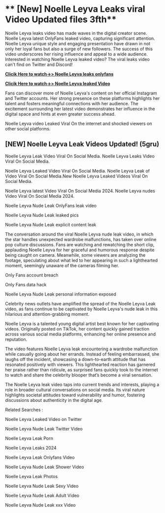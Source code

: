 
# ** [New]  Noelle Leyva Leaks viral Video Updated files 3fth** #

 Noelle Leyva leaks video has made waves in the digital creator scene. Noelle Leyva latest OnlyFans leaked video, capturing significant attention. Noelle Leyva unique style and engaging presentation have drawn in not only her loyal fans but also a surge of new followers. The success of this video underscores her rising influence and appeal to a wide audience. Interested in watching Noelle Leyva leaked video? The viral leaks video can't find on Twitter and Discord!

**[Clicik Here to watch->> Noelle Leyva leaks onlyfans ](http://xflirt.top)**

**[Clicik Here to watch->> Noelle Leyva leaked Video](http://xflirt.top)**

Fans can discover more of Noelle Leyva's content on her official Instagram and Twitter accounts. Her strong presence on these platforms highlights her talent and fosters meaningful connections with her audience. The excitement surrounding her latest video demonstrates her influence in the digital space and hints at even greater success ahead.

 Noelle Leyva video Leaked Viral On the internet and shocked viewers on other social platforms.

## [NEW]  Noelle Leyva Leak Videos Updated!  (5gru) ##

 Noelle Leyva Leak Video Viral On Social Media. Noelle Leyva Leaks Video Viral On Social Media.

 Noelle Leyva Leaked Video Viral On Social Media. Noelle Leyva Leak of Video Viral On Social Media.New Noelle Leyva Leaked Videos Viral On Social Media.

 Noelle Leyva latest Video Viral On Social Media 2024. Noelle Leyva nudes Video Viral On Social Media 2024.

 Noelle Leyva Nude Leak OnlyFans leak video

 Noelle Leyva Nude Leak leaked pics

 Noelle Leyva Nude Leak explicit content leak

The conversation around the viral Noelle Leyva nude leak video, in which the star handles unexpected wardrobe malfunctions, has taken over online pop culture discussions. Fans are watching and rewatching the short clip, applauding Noelle Leyva for her graceful and humorous response despite being caught on camera. Meanwhile, some viewers are analyzing the footage, speculating about what led to her appearing in such a lighthearted moment, seemingly unaware of the cameras filming her.

Only Fans account breach

Only Fans data hack

 Noelle Leyva Nude Leak personal information exposed

Celebrity news outlets have amplified the spread of the Noelle Leyva Leak video, as fans continue to be captivated by Noelle Leyva's nude leak in this hilarious and attention-grabbing moment.

 Noelle Leyva is a talented young digital artist best known for her captivating videos. Originally posted on TikTok, her content quickly gained traction across various social media platforms, enhancing her online presence and reputation.

The video features  Noelle Leyva leak encountering a wardrobe malfunction while casually going about her errands. Instead of feeling embarrassed, she laughs off the incident, showcasing a down-to-earth attitude that has resonated positively with viewers. This lighthearted reaction has garnered her praise rather than ridicule, as surprised fans quickly took to the internet to watch and share the celebrity blooper that’s become a viral sensation.

The Noelle Leyva leak video taps into current trends and interests, playing a role in broader cultural conversations on social media. Its viral nature highlights societal attitudes toward vulnerability and humor, fostering discussions about authenticity in the digital age.

Related Searches :

 Noelle Leyva Leaked Video on Twitter

 Noelle Leyva Nude Leak Twitter Video

 Noelle Leyva Leak Porn

 Noelle Leyva Leaks 2024

 Noelle Leyva Leak Onlyfans Video

 Noelle Leyva Nude Leak Shower Video

 Noelle Leyva Leak Photos

 Noelle Leyva Nude Leak Sexy Video

 Noelle Leyva Nude Leak Adult Video

 Noelle Leyva Nude Leak xxx Video


